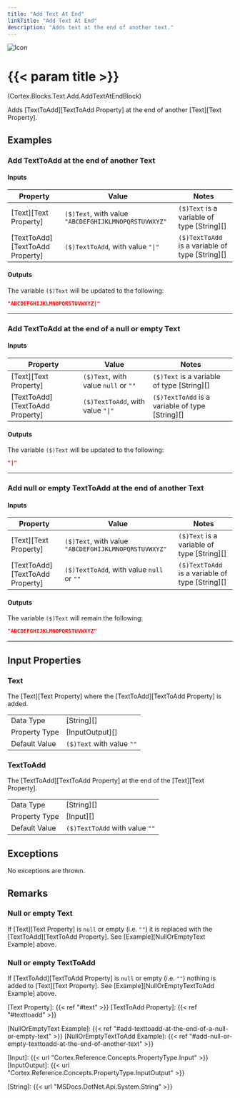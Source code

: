 ```yaml
---
title: "Add Text At End"
linkTitle: "Add Text At End"
description: "Adds text at the end of another text."
---
```


![Icon](/blocks/text-add-block-icon.png)

# {{< param title >}}

<p class="namespace">(Cortex.Blocks.Text.Add.AddTextAtEndBlock)</p>

Adds [TextToAdd][TextToAdd Property] at the end of another [Text][Text Property].

## Examples

### Add TextToAdd at the end of another Text

#### Inputs

| Property           | Value                     | Notes                                    |
|--------------------|---------------------------|------------------------------------------|
| [Text][Text Property] | `($)Text`, with value `"ABCDEFGHIJKLMNOPQRSTUVWXYZ"` | `($)Text` is a variable of type [String][] |
| [TextToAdd][TextToAdd Property] | `($)TextToAdd`, with value `"\|"` | `($)TextToAdd` is a variable of type [String][] |

#### Outputs

The variable `($)Text` will be updated to the following:

```json
"ABCDEFGHIJKLMNOPQRSTUVWXYZ|"
```

***

### Add TextToAdd at the end of a null or empty Text

#### Inputs

| Property           | Value                     | Notes                                    |
|--------------------|---------------------------|------------------------------------------|
| [Text][Text Property] | `($)Text`, with value `null` or `""` | `($)Text` is a variable of type [String][] |
| [TextToAdd][TextToAdd Property] | `($)TextToAdd`, with value `"\|"` | `($)TextToAdd` is a variable of type [String][] |

#### Outputs

The variable `($)Text` will be updated to the following:

```json
"|"
```

***

### Add null or empty TextToAdd at the end of another Text

#### Inputs

| Property           | Value                     | Notes                                    |
|--------------------|---------------------------|------------------------------------------|
| [Text][Text Property] | `($)Text`, with value `"ABCDEFGHIJKLMNOPQRSTUVWXYZ"` | `($)Text` is a variable of type [String][] |
| [TextToAdd][TextToAdd Property] | `($)TextToAdd`, with value `null` or `""` | `($)TextToAdd` is a variable of type [String][] |

#### Outputs

The variable `($)Text` will remain the following:

```json
"ABCDEFGHIJKLMNOPQRSTUVWXYZ"
```

***

## Input Properties

### Text

The [Text][Text Property] where the [TextToAdd][TextToAdd Property] is added.  
  
| | |
|--------------------|---------------------------|
| Data Type | [String][] |
| Property Type | [InputOutput][] |
| Default Value | `($)Text` with value `""` |

### TextToAdd

The [TextToAdd][TextToAdd Property] at the end of the [Text][Text Property].

| | |
|--------------------|---------------------------|
| Data Type | [String][] |
| Property Type | [Input][] |
| Default Value | `($)TextToAdd` with value `""` |

## Exceptions

No exceptions are thrown.

## Remarks

### Null or empty Text

If [Text][Text Property] is `null` or empty (i.e. `""`) it is replaced with the [TextToAdd][TextToAdd Property]. See [Example][NullOrEmptyText Example] above.

### Null or empty TextToAdd

If [TextToAdd][TextToAdd Property] is `null` or empty (i.e. `""`) nothing is added to [Text][Text Property]. See [Example][NullOrEmptyTextToAdd Example] above.

[Text Property]: {{< ref "#text" >}}
[TextToAdd Property]: {{< ref "#texttoadd" >}}

[NullOrEmptyText Example]: {{< ref "#add-texttoadd-at-the-end-of-a-null-or-empty-text" >}}
[NullOrEmptyTextToAdd Example]: {{< ref "#add-null-or-empty-texttoadd-at-the-end-of-another-text" >}}

[Input]: {{< url "Cortex.Reference.Concepts.PropertyType.Input" >}}
[InputOutput]: {{< url "Cortex.Reference.Concepts.PropertyType.InputOutput" >}}

[String]: {{< url "MSDocs.DotNet.Api.System.String" >}}
